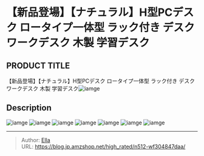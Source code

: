 # 【新品登場】【ナチュラル】H型PCデスク ロータイプ一体型  ラック付き デスク ワークデスク 木製 学習デスク


## PRODUCT TITLE 

【新品登場】【ナチュラル】H型PCデスク ロータイプ一体型  ラック付き デスク ワークデスク 木製 学習デスク![iamge](https://b2bfiles1.gigab2b.cn/image/wkseller/301/20230519_5d9502de3d86bfa7f2870f44a290ff15.png)

## Description











![iamge](https://b2bfiles1.gigab2b.cn/image/wkseller/301/20230621_9687467be5eff29a640729cc3bc22766.png)
![iamge](https://b2bfiles1.gigab2b.cn/image/wkseller/301/20230621_911e6be3681de7ad60b34dcf4bec9025.jpg)
![iamge](https://b2bfiles1.gigab2b.cn/image/wkseller/301/20230621_ba657eac0ff210eeccb94ae8dbef0dac.jpg)
![iamge](https://b2bfiles1.gigab2b.cn/image/wkseller/301/20230621_706681dc043325205bd70101fdaa3f86.jpg)
![iamge](https://b2bfiles1.gigab2b.cn/image/wkseller/301/20230621_668c1e896ebf9c41b70ad7992fff78ee.jpg)
![iamge](https://b2bfiles1.gigab2b.cn/image/wkseller/301/20230621_0b1fe2f913034ff00a1f124e91100593.jpg)
![iamge](https://b2bfiles1.gigab2b.cn/image/wkseller/301/20230621_d43f11aa07d5fce9a90f42cc5eef83a6.jpg)


---

> Author: [Ella](https://blog.jp.amzshop.net/)  
> URL: https://blog.jp.amzshop.net/high_rated/n512-wf304847daa/  

